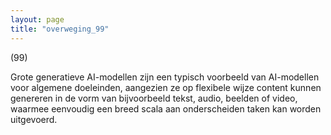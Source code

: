 ```yaml
---
layout: page
title: "overweging_99"
---
```


(99)

Grote generatieve AI-modellen zijn een typisch voorbeeld van AI-modellen voor algemene doeleinden, aangezien ze op flexibele wijze content kunnen genereren in de vorm van bijvoorbeeld tekst, audio, beelden of video, waarmee eenvoudig een breed scala aan onderscheiden taken kan worden uitgevoerd.